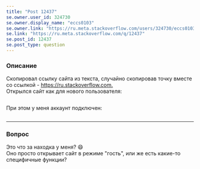```yaml
---
title: "Post 12437"
se.owner.user_id: 324730
se.owner.display_name: "eccs0103"
se.owner.link: "https://ru.meta.stackoverflow.com/users/324730/eccs0103"
se.link: "https://ru.meta.stackoverflow.com/q/12437"
se.post_id: 12437
se.post_type: question
---
```

<h3>Описание</h3>
<p>Скопировал ссылку сайта из текста, случайно скопировав точку вместе со ссылкой - <a href="https://ru.stackoverflow.com./" rel="nofollow noreferrer">https://ru.stackoverflow.com.</a><br />
Открылся сайт как для нового пользователя:</p>
<p><a href="https://i.stack.imgur.com/1zZom.png" rel="nofollow noreferrer"><img src="https://i.stack.imgur.com/1zZom.png" alt="" /></a></p>
<p>При этом у меня аккаунт подключен:</p>
<p><a href="https://i.stack.imgur.com/gRVmi.png" rel="nofollow noreferrer"><img src="https://i.stack.imgur.com/gRVmi.png" alt="" /></a></p>
<hr />
<h3>Вопрос</h3>
<p>Это что за находка у меня? 😄<br />
Оно просто открывает сайт в режиме &quot;гость&quot;, или же есть какие-то специфичные функции?</p>
